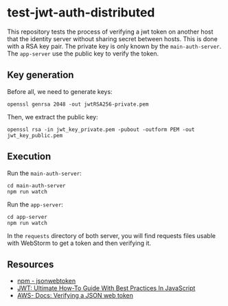 # test-jwt-auth-distributed

This repository tests the process of verifying a jwt token on another host that the identity server without sharing secret between hosts.
This is done with a RSA key pair.
The private key is only known by the ``main-auth-server``.
The ``app-server`` use the public key to verify the token.

## Key generation

Before all, we need to generate keys:
````
openssl genrsa 2048 -out jwtRSA256-private.pem
````

Then, we extract the public key:
````
openssl rsa -in jwt_key_private.pem -pubout -outform PEM -out jwt_key_public.pem
````

## Execution

Run the ``main-auth-server``:
````
cd main-auth-server
npm run watch
````

Run the ``app-server``:
````
cd app-server
npm run watch
````

In the ``requests`` directory of both server, you will find requests files usable with WebStorm to get a token and then verifying it.

## Resources

* [npm - jsonwebtoken](https://www.npmjs.com/package/jsonwebtoken)
* [JWT: Ultimate How-To Guide With Best Practices In JavaScript](https://betterprogramming.pub/jwt-ultimate-how-to-guide-with-best-practices-in-javascript-f7ba4c48dfbd)
* [AWS- Docs: Verifying a JSON web token](https://docs.aws.amazon.com/cognito/latest/developerguide/amazon-cognito-user-pools-using-tokens-verifying-a-jwt.html)
